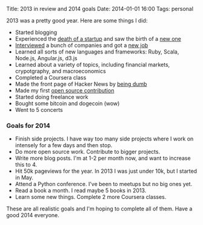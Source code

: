 Title: 2013 in review and 2014 goals
Date: 2014-01-01 16:00
Tags: personal


2013 was a pretty good year. Here are some things I did:

* Started blogging
* Experienced the [death of a startup]({filename}/2013-06-startup.md) and saw the birth of a [new one](thegenesisblock.com)
* [Interviewed]({filename}/2013-07-interviews.md) a bunch of companies and got a [new job]({filename}/2013-08-jobs.md)
* Learned all sorts of new languages and frameworks: Ruby, Scala, Node.js, Angular.js, d3.js
* Learned about a variety of topics, including financial markets, crypotgraphy, and macroeconomics
* Completed a Coursera class
* Made the front page of Hacker News by [being dumb]({filename}/2013-11-hacked.md)
* Made my first [open source contribution](https://github.com/omab/python-social-auth/commit/442ca5ec3ec140268dc34e589a8277d81547478f)
* Started doing freelance work
* Bought some bitcoin and dogecoin (wow)
* Went to 5 concerts

### Goals for 2014

* Finish side projects. I have way too many side projects where I work on intensely for a few days and then stop.
* Do more open source work. Contribute to bigger projects.
* Write more blog posts. I'm at 1-2 per month now, and want to increase this to 4.
* Hit 50k pageviews for the year. In 2013 I was just under 10k, but I started in May.
* Attend a Python conference. I've been to meetups but no big ones yet.
* Read a book a month. I read maybe 5 books in 2013.
* Learn some new things. Complete 2 more Coursera classes.

These are all realistic goals and I'm hoping to complete all of them. Have a good 2014 everyone.